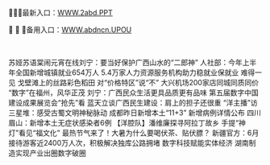 <p>
	🥍🥍🥍最新入口：<a href="http://www.baidu.com/link?url=6MA2SWnO3Raqke39an_0PUxosM6ZrUGzi1BN9tNnlPW&wd">WWW.2abd.PPT</a> 
	<p>
		📶
📶
📶备用入口：<a href="http://www.baidu.com/link?url=6MA2SWnO3Raqke39an_0PUxosM6ZrUGzi1BN9tNnlPW&wd">WWW.abdncn.UPOU</a> 
	</p>
	<p>
		<br />
	</p>
	<p>
		苏娅苏语棠闹元宵在线刘宁：要当好保护广西山水的“二郎神”
人社部：今年上半年全国新增城镇就业654万人
5.4万家人力资源服务机构助力稳就业保就业
难得一见 戈壁滩上的丝路彩色稻田
对“价格特区”说“不” 大兴机场200家店同城同质同价
“数字”在福州，风华正茂
刘宁：广西民众生活更具品质更有品味
第五届数字中国建设成果展览会“抢先”看
蓝天立谈广西民生建设：肩上的担子还很重
“洋主播”访三星堆：感受古蜀文明神秘脉动
成都昨日新增本土“11+3” 新增病例详情公布
四川眉山：新增本土无症状感染者6例
【洋腔队】潘维廉探寻阿拉丁故乡 手提“神灯”看见“福文化”
最热节气来了！大暑为什么要喝伏茶、贴伏膘？
新疆官方：6月接待游客近2400万人次，积极解决独库公路拥堵
数字科技赋能实体经济 湖南制造实现产业出圈数字破圈
	</p>
